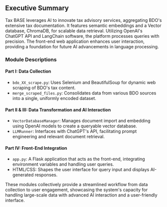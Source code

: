 ## Executive Summary

Tax BASE leverages AI to innovate tax advisory services, aggregating BDO's extensive tax documentation. It features semantic embeddings and a Vector database, ChromaDB, for scalable data retrieval. Utilizing OpenAI's ChatGPT API and LangChain software, the platform processes queries with precision. The front-end web application enhances user interaction, providing a foundation for future AI advancements in language processing.

### Module Descriptions

#### Part I: Data Collection
- `bdo_XX_scrape.py`: Uses Selenium and BeautifulSoup for dynamic web scraping of BDO's tax content.
- `merge_scraped_files.py`: Consolidates data from various BDO sources into a single, uniformly encoded dataset.

#### Part II & III: Data Transformation and AI Interaction
- `VectorDatabaseManager`: Manages document import and embedding using OpenAI models to create a queryable vector database.
- `LLMRunner`: Interfaces with ChatGPT's API, facilitating prompt engineering and relevant document retrieval.

#### Part IV: Front-End Integration
- `app.py`: A Flask application that acts as the front-end, integrating environment variables and handling user queries.
- HTML/CSS: Shapes the user interface for query input and displays AI-generated responses.

These modules collectively provide a streamlined workflow from data collection to user engagement, showcasing the system's capacity for handling large-scale data with advanced AI interaction and a user-friendly interface.
